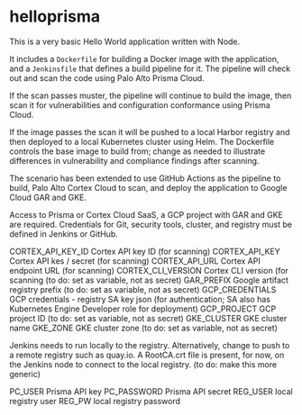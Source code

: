 # helloprisma
This is a very basic Hello World application written with Node.

It includes a `Dockerfile` for building a Docker image with the application, and a `Jenkinsfile` that defines a build pipeline for it.
The pipeline will check out and scan the code using Palo Alto Prisma Cloud. 

If the scan passes muster, the pipeline will continue to build the image, then scan it for vulnerabilities and configuration conformance using Prisma Cloud.

If the image passes the scan it will be pushed to a local Harbor registry and then deployed to a local Kubernetes cluster using Helm.
The Dockerfile controls the base image to build from; change as needed to illustrate differences in vulnerability and compliance findings after scanning.

The scenario has been extended to use GitHub Actions as the pipeline to build, Palo Alto Cortex Cloud to scan, and deploy the application to Google Cloud GAR and GKE.

Access to Prisma or Cortex Cloud SaaS, a GCP project with GAR and GKE are required.
Credentials for Git, security tools, cluster, and registry must be defined in Jenkins or GitHub.

CORTEX_API_KEY_ID	Cortex API key ID (for scanning)
CORTEX_API_KEY		Cortex API kes / secret (for scanning)
CORTEX_API_URL		Cortex API endpoint URL (for scanning)
CORTEX_CLI_VERSION	Cortex CLI version (for scanning (to do: set as variable, not as secret)
GAR_PREFIX			Google artifact registry prefix (to do: set as variable, not as secret)
GCP_CREDENTIALS		GCP credentials - registry SA key json (for authentication; SA also has Kubernetes Engine Developer role for deployment)
GCP_PROJECT			GCP project ID (to do: set as variable, not as secret)
GKE_CLUSTER			GKE cluster name
GKE_ZONE			GKE cluster zone (to do: set as variable, not as secret)

Jenkins needs to run locally to the registry. Alternatively, change to push to a remote registry such as quay.io.
A RootCA.crt file is present, for now, on the Jenkins node to connect to the local registry. (to do: make this more generic)

PC_USER             Prisma API key
PC_PASSWORD         Prisma API secret
REG_USER            local registry user
REG_PW              local registry password
